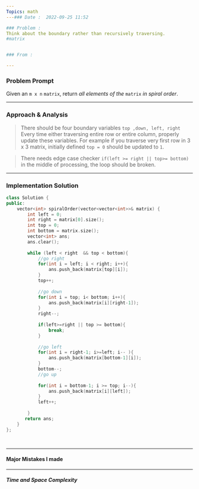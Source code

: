 ```yaml
---
Topics: math
---### Date :  2022-09-25 11:52

### Problem :  
Think about the boundary rather than recursively traversing.
#matrix


### From :

---
```

### Problem Prompt
Given an `m x n` `matrix`, return _all elements of the_ `matrix` _in spiral order_.


---
### Approach & Analysis
>There should be four boundary variables `top ,down, left, right`
>Every time either traversing entire row or entire column, properly update these variables. For example if you traverse very first row in 3 x 3 matrix, initially defined `top = 0` should be updated to `1`.

> There needs edge case checker
> `if(left >= right || top>= bottom)` in the middle of processing, the loop should be broken.

---
### Implementation Solution
```cpp
class Solution {
public:
    vector<int> spiralOrder(vector<vector<int>>& matrix) {
        int left = 0;
        int right = matrix[0].size();
        int top = 0;
        int bottom = matrix.size();
        vector<int> ans;
        ans.clear();
        
        while (left < right  && top < bottom){
            //go right 
            for(int i = left; i < right; i++){
                ans.push_back(matrix[top][i]);
            }
            top++;
            
            //go down
            for(int i = top; i< bottom; i++){
                ans.push_back(matrix[i][right-1]);
            }
            right--;
            
            if(left>=right || top >= bottom){
                break;
            }
            
            //go left
            for(int i = right-1; i>=left; i-- ){
                ans.push_back(matrix[bottom-1][i]);
            }
            bottom--;
            //go up
            
            for(int i = bottom-1; i >= top; i--){
                ans.push_back(matrix[i][left]);
            }
            left++;
            
        }
       return ans;     
    }
};




```
---
#### Major Mistakes I made



---
##### Time and Space Complexity


